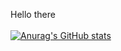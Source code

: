 Hello there 
<br><br>
[![Anurag's GitHub stats](https://github-readme-stats.vercel.app/api?username=dev-jens)](https://github.com/anuraghazra/github-readme-stats)

